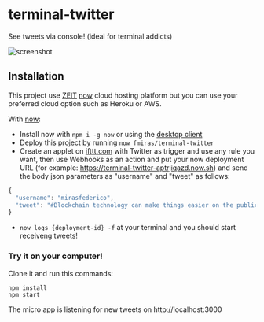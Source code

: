 # terminal-twitter
See tweets via console! (ideal for terminal addicts)

![screenshot](https://fmiras.com/static/images/terminal-twitter.png)

## Installation
This project use [ZEIT](https://zeit.co) [now](https://zeit.co/now) cloud hosting platform but you can use your preferred cloud option such as Heroku or AWS.

With [now](https://zeit.co/now):
- Install now with `npm i -g now` or using the [desktop client](https://zeit.co/download)
- Deploy this project by running `now fmiras/terminal-twitter`
- Create an applet on [ifttt.com](https://ifttt.com) with Twitter as trigger and use any rule you want, then use Webhooks as an action and put your now deployment URL (for example: https://terminal-twitter-aptrjiqazd.now.sh) and send the body json parameters as "username" and "tweet" as follows:
```js
{
  "username": "mirasfederico",
  "tweet": "#Blockchain technology can make things easier on the public sector in a way that we can even imagine!"
}
```
- `now logs {deployment-id} -f` at your terminal and you should start receiveng tweets!

### Try it on your computer!
Clone it and run this commands:

    npm install
    npm start

The micro app is listening for new tweets on http://localhost:3000
